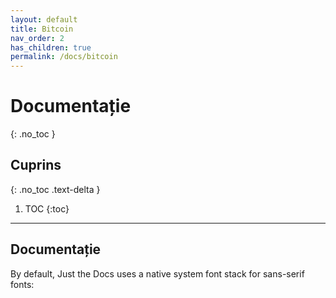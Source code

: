 ```yaml
---
layout: default
title: Bitcoin
nav_order: 2
has_children: true
permalink: /docs/bitcoin
---
```

# Documentație
{: .no_toc }

## Cuprins
{: .no_toc .text-delta }

1. TOC
{:toc}

---

## Documentație

By default, Just the Docs uses a native system font stack for sans-serif fonts: